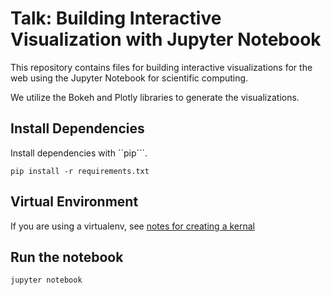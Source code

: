 # Talk: Building Interactive Visualization with Jupyter Notebook
This repository contains files for building interactive visualizations for the web using the Jupyter Notebook for scientific computing.

We utilize the Bokeh and Plotly libraries to generate the visualizations.

## Install Dependencies
Install dependencies with ``pip```.

```
pip install -r requirements.txt
```
## Virtual Environment
If you are using a virtualenv, see [notes for creating a kernal](https://help.pythonanywhere.com/pages/IPythonNotebookVirtualenvs/)

## Run the notebook
```
jupyter notebook
```


